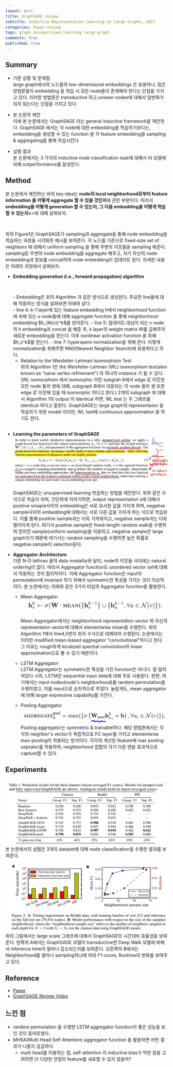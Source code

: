 ```yaml
---
layout: post
title: GraphSAGE review
subtitle: Inductive Representation Learning on Large Graphs, 2017
categories: Paper-review
tags: graph unsupervised-learning large-graph
comments: True
published: True
---
```


## Summary 
<!-- - Problem Situation
- Poposed Work 
- Results -->
- 기존 상황 및 문제점 <br>
    large graph에서의 노드들의 low-dimensional embeddings 은 유용하나, 많은 방법론들이 embedding 을 학습 시 모든 node들이 존재해야 한다는 단점을 가지고 있다. 이러한 방법론은 transductive 하고 unseen nodes에 대해서 일반화가 되지 않는다는 단점을 가지고 있다. 

- 본 논문의 제안 <br>
    이에 본 논문에서는 GraphSAGE 라는 general inductive framework을 제안한다. GraphSAGE 에서는 각 node에 대한 embedding을 학습하기보다는, embedding을 생성할 수 있는 function 을 각 feature embedding을 sampling & aggregating을 통해 학습시킨다. 

- 실험 결과 <br>
    본 논문에서는 3 가지의 inductive node classification task에 대해서 타 모델에 비해 outperformance를 달성한다. 
    
<!-- ## Main Contribution -->
<!-- - propose a general framework, called GraphSAGE (SAmple and aggreGatE)
- leverage node features (e.g., text attributes, node profile information, node degrees) in order to learn an embedding function that generalizes to unseen nodes.
-  learn the topological structure of each node’s neighborhood as well as the distribution of node features in the neighborhood.
-  train a set of aggregator functions that learn to aggregate feature information from a node’s local neighborhood (Figure 1). -->

<!-- ## Introduction -->
## Method
본 논문에서 제안하는 바의 key idea는 <strong>node의 local neighborhood로부터 feature information 을 어떻게 aggregate 할 수 있을 것인지</strong>에 관한 부분이다. 따라서 <strong>embedding을 어떻게 generation 할 수 있는지, 그 다음 embedding을 어떻게 학습할 수 있는지<</strong>>에 대해 살펴보자.
<figure>
	<img src="{{ '/assets/images/graphsage/Fig1.jpg' | prepend: site.baseurl }}" alt=""> 
</figure>
위의 Figure1은 GraphSAGE가 sampling과 aggregate을 통해 node embedding을 학습하는 과정을 시각화한 예시를 보여준다. 각 노드를 기준으로 fixed-size set of neighbors 에 대해서 uniform sampling 을 통해 주변의 이웃들을 sampling 해준다. sampling된 주변의 node embedding을 aggregate 해주고, 자기 자신의 node embedding과 정보를 concat하여 node embedding이 업데이트 된다. 자세한 내용은 아래의 과정에서 살펴보자.  

- <b>Embedding generation (i.e., forward propagation) algorithm</b> <br>
    <figure>
        <img src="{{ '/assets/images/graphsage/Fig2.jpg' | prepend: site.baseurl }}" alt=""> 
    </figure>
    - Embedding은 위의 Algorithm 과 같은 방식으로 생성된다. 주요한 line들에 대해 작동하는 방식을 살펴보면 아래와 같다. <br>
        - line 4: k-1 layer에 있는 feature embedding h에서 neighborhood function 에 속해 있는 u node들에 대해 aggregate function 을 통해 neighborhood embedding $h_{N(v)}^k$를 얻어준다. 
        - line 5: 업데이트 대상이 되는 v node의 h embedding과 concat 을 해준 후, k layer의 weight matrix W를 곱해주어 새로운 embedding을 얻는다. 이후 nonlinear activation function 을 취해 $h_v^k$를 얻는다.
        - line 7: hyperspere normalization을 취해 준다. 이렇게 normalization을 취해주면 NNS(Nearest Neighbor Search)에 유용하다고 하다.

    - Relation to the Weisfeiler-Lehman Isomorphism Test <br>
        위의 Algorithm 1은 the Weisfeiler-Lehman (WL) isomorphism test(also known as “naive vertex refinement") 의 하나의 instance 가 될 수 있다. (WL isomorphism 에서 isomorphic 이란  subgrah A에서 edge 로 이웃한 모든 node 들의 쌍에 대해,  subgraph B에서 대응되는 각 node 들의 쌍 또한 edge 로 이웃해 있을 때 isomorphic 하다고 한다.) 2개의 subgraph 에 대해서 Algorithm 1의 output 이 identical 하면, WL test 는 두 그래프를 identical 하다고 말한다. GraphSAGE는 large graph의 representaion 을 학습하기 위한 model 이지만, WL test에 continuous approximation 을 하기도 한다. 
<br><br>

- <b>Learning the parameters of GraphSAGE</b>
    ![fig5](/assets/images/graphsage/Fig5.jpg) <br>   
    GraphSAGE는 unsupervised learning 학습하는 방법을 제안한다. 위와 같은 수식으로 학습이 되며, 간단하게 이야기하면, output representation z에 대해서 positive smaple사이의 embedding은 서로 유사한 값을 가지게 하며, negative sample사이의 embedding에 대해서는 서로 다른 값을 가지게 하는 식으로 학습된다. 이를 통해 positive sample과는 더욱 가까워지고, negative sample과는 더욱 멀어지게 된다. 여기서 positive sample은 fixed-length random walk을 수행하여 얻어진 sample(uniform sampling)을 이용하고, negative sample은 large graph이기 때문에 여기서는 random sampling을 수행하면 높은 확률로 negative sample이 selection된다.

- <b>Aggregator Architecture</b> <br>
    다른 N-D lattices 꼴의 data modality와 달리, node의 이웃들 사이에는 natural ordering이 없다. 따라서 Aggregator function도 unordered vector set에 대해서 작동하는 것이 합리적이다. 이에 Aggregator function은 input의 permutation에 invariant 하기 위해서 symmetric한 특성을 가지는 것이 이상적이다. 본 논문에서는 아래와 같은 3가지 타입의 Aggregator function을 활용한다. <br>
    
    - Mean Aggregator<br>
        ![fig6](/assets/images/graphsage/Fig6.jpg) <br>

        Mean Aggregator에서는 neighborhood representation vector 와 자신의 representaion vector에 대해서 elementwise mean을 수행한다. 위의 Algorithm 1에서 line4,5번이 위의 수식으로 대체되어 수행된다. 논문에서는 이러한 modified mean-based aggregator "convolutional"하다고 한다. 그 이유는 rough하게 localized spectral convolution의 linear approximation으로 볼 수 있기 때문이다.<br>

    - LSTM Aggregator<br>
        LSTM Aggregator는 symmetric한 특성을 가진 function은 아니다. 잘 알려져있다 시피, LSTM은 sequential input data에 대해 주로 사용된다. 한편, 여기에서는 input nodes(node's neighborhood)를 random permutation을 수행하였고, 이를 input으로 순차적으로 주었다. 놀랍게도, mean aggregator에 비해 larger expressive capability를 가진다. <br>

    - Pooling Aggregator<br>
        ![fig7](/assets/images/graphsage/Fig7.jpg) <br>
        Pooling aggregator는 symmetric & trainable하다. 해당 방법론에서는 각각의 neighbor's vector가 독립적으로 FC layer를 거치고 elementwise max-pooling이 적용되는 방식이다. 각각의 계산된 feature에 max pooling oeprator를 적용하여, neighborhood 집합의 각기 다른 면을 효과적으로 capture할 수 있다. <br>

## Experiments
![fig3](/assets/images/graphsage/Fig3.jpg) <br>
본 논문에서의 실험은 3개의 dataset에 대해 node classification을 수행한 결과를 보여준다.

![fig4](/assets/images/graphsage/Fig4.jpg) <br>
위의 그림에서는 large scale 그래프에 대해서 GraphSAGE의 시간대비 효율성을 보여준다. 왼쪽의 A에서는 GraphSAGE 모델이 transductive한 Deep Walk 모델에 비해서 inference time이 얼마나 감소되는지를 보여준다. 오른쪽의 B에서는 Neighborhood를 얼마나 sampling하냐에 따라 F1-score, Runtime의 변화를 보여주고 있다.

<!-- ## Conclusion  -->

## Reference
- <a href="https://arxiv.org/abs/1706.02216"> Paper </a><br>
- <a href="https://www.youtube.com/watch?v=vinQCnizqDA&t=2s"> GraphSAGE Review Video </a><br>

## 느낀 점
- random permutation 을 수행한 LSTM aggregator function이 좋은 성능을 보인 것이 흥미로웠다. 
- MHSA(Multi Head Self Attention) aggregator function 을 활용하면 어떤 결과가 나올지 궁금하다. 
    - multi head를 이용하는 점, self-attention 이 inductive bias가 약한 점을 고려하면 더 다양한 관점의 feature를 내포할 수 있지 않을까? 

<!-- - 번외로, Trm과 GCN의 업데이트 방식이 유사하게 보이면서 차이점이 드러나는 게 흥미롭다. 
- Trm; MLP(MHSA(token embedding))
- GCN; MLP(A) -->
